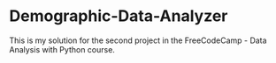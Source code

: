 # Demographic-Data-Analyzer
This is my solution for the second project in the FreeCodeCamp - Data Analysis with Python course.
